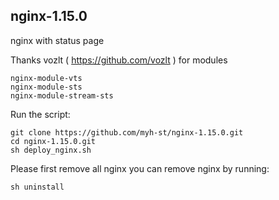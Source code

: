 ## nginx-1.15.0

nginx with status page

Thanks vozlt ( https://github.com/vozlt ) for modules

    nginx-module-vts
    nginx-module-sts
    nginx-module-stream-sts

Run the script:

    git clone https://github.com/myh-st/nginx-1.15.0.git
    cd nginx-1.15.0.git
    sh deploy_nginx.sh

Please first remove all nginx you can remove nginx by running:

    sh uninstall
